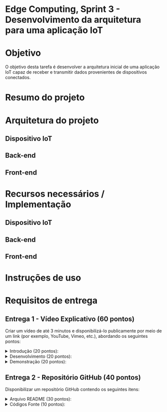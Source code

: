 # Edge Computing, Sprint 3 - Desenvolvimento da arquitetura para uma aplicação IoT

# Objetivo
O objetivo desta tarefa é desenvolver a arquitetura inicial de uma aplicação IoT capaz de receber e transmitir dados
provenientes de dispositivos conectados.

# Resumo do projeto

# Arquitetura do projeto

## Dispositivo IoT

## Back-end

## Front-end

# Recursos necessários / Implementação

## Dispositivo IoT

## Back-end

## Front-end

# Instruções de uso

# Requisitos de entrega

## Entrega 1 - Vídeo Explicativo (60 pontos)
Criar um vídeo de até 3 minutos e disponibilizá-lo publicamente por meio de um link (por exemplo, YouTube, Vimeo, etc.), abordando os seguintes pontos:

<details>
  <summary>Introdução (20 pontos):</summary>

  <br>

  <li>Explicar os conceitos envolvidos na Internet das Coisas (IoT) e a importância dessa tecnologia.</li>
  <li>Apresentar a arquitetura adotada para a aplicação IoT, destacando os componentes principais e como eles interagem entre si.</li>
</details>

<details>
  <summary>Desenvolvimento (20 pontos):</summary>

  <br>
  
  <li>Demonstrar a instalação de uma plataforma de IoT em um CSP (Cloud Service Provider) ou VM (Virtual Machine) local.</li>
  <li>Explicar os passos necessários para configurar a plataforma de IoT, como a criação de dispositivos virtuais, definição de
  protocolos de comunicação e outras configurações relevantes.</li>
  <li>Especificar corretamente o hardware a ser utilizado com base nos requisitos do projeto.</li>
</details>

<details>  
  <summary>Demonstração (20 pontos):</summary>

  <br>
  
  <li>Executar uma collection básica, demonstrando o funcionamento da plataforma de IoT.</li>
  <li>Incluir um health check para verificar o status da aplicação.</li>
  <li>Mostrar a criação de uma entidade lógica de dispositivo IoT, destacando as informações necessárias e como esses dispositivos
  serão usados na aplicação.</li>
</details>  

## Entrega 2 - Repositório GitHub (40 pontos)
Disponibilizar um repositório GitHub contendo os seguintes itens:

<details>
  <summary>Arquivo README (30 pontos):</summary>

  <br>
  
  <li>Elaborar um README completo e bem estruturado, descrevendo detalhes do projeto.</li>
  <li>Incluir um draft da arquitetura proposta para a solução IoT, envolvendo IoT devices, back-end e front-end.</li>
  <li>Descrever os recursos necessários para implementar a solução, considerando os dispositivos IoT, o back-end e o front-end.</li>
  <li>Apresentar instruções de uso, requisitos, dependências e demais informações relevantes.</li>
</details>

<details>
  <summary>Códigos Fonte (10 pontos):</summary>

  <br>
  
  <li>Incluir os códigos desenvolvidos e os arquivos necessários para o funcionamento da aplicação e sua replicação.</li>
</details>
